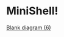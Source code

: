 # MiniShell!
[Blank diagram (6)](https://user-images.githubusercontent.com/83135082/221954510-7f5cf086-a4a7-462c-8954-89e76b61c92b.png)
